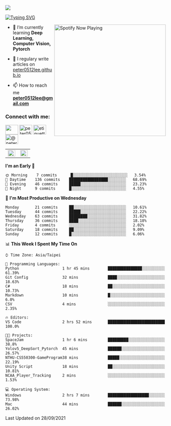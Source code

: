 ![](https://komarev.com/ghpvc/?username=peter0512lee&color=ff69b4)

[![Typing SVG](https://readme-typing-svg.herokuapp.com?color=F742BA&size=22&lines=Hi!+I'm+JYL)](https://git.io/typing-svg)

[<img src="https://spotify-now-playing.peter0512lee.vercel.app/api/spotify-playing" alt="Spotify Now Playing" width="350" align="right" />](https://open.spotify.com/user/21iyoswqgnkoe7peuesmqnhgy)

- 🌱 I’m currently learning **Deep Learning, Computer Vision, Pytorch**

- 📝 I regulary write articles on [peter0512lee.github.io](https://peter0512lee.github.io/)

- 📫 How to reach me **peter0512lee@gmail.com**

<h3 align="left">Connect with me:</h3>
<p align="left">
<a href="https://linkedin.com/in/jie-ying-li-b43a1416b" target="blank"><img align="center" src="https://raw.githubusercontent.com/rahuldkjain/github-profile-readme-generator/master/src/images/icons/Social/linked-in-alt.svg" height="30" width="40" /></a>
<a href="https://fb.com/peter0512lee" target="blank"><img align="center" src="https://raw.githubusercontent.com/rahuldkjain/github-profile-readme-generator/master/src/images/icons/Social/facebook.svg" alt="peter0512lee" height="30" width="40" /></a>
<a href="https://instagram.com/etiquette_ying" target="blank"><img align="center" src="https://raw.githubusercontent.com/rahuldkjain/github-profile-readme-generator/master/src/images/icons/Social/instagram.svg" alt="etiquette_ying" height="30" width="40" /></a>
<a href="https://medium.com/@peter0512lee" target="blank"><img align="center" src="https://raw.githubusercontent.com/rahuldkjain/github-profile-readme-generator/master/src/images/icons/Social/medium.svg" alt="@peter0512lee" height="30" width="40" /></a>
</p>

<table><tr><td valign="top" width="50%">

<img src="https://github-readme-stats.vercel.app/api?username=peter0512lee&hide_border=true&show_icons=true&locale=en" align="left" style="width: 100%" />

</td><td valign="top" width="50%">

<img src="https://github-readme-stats.vercel.app/api/top-langs?username=peter0512lee&hide_border=true&show_icons=true&locale=en&layout=compact" align="left" style="width: 100%" />

</td></tr></table>  

<!--START_SECTION:waka-->
**I'm an Early 🐤** 

```text
🌞 Morning    7 commits      █░░░░░░░░░░░░░░░░░░░░░░░░   3.54% 
🌆 Daytime    136 commits    █████████████████░░░░░░░░   68.69% 
🌃 Evening    46 commits     █████░░░░░░░░░░░░░░░░░░░░   23.23% 
🌙 Night      9 commits      █░░░░░░░░░░░░░░░░░░░░░░░░   4.55%

```
📅 **I'm Most Productive on Wednesday** 

```text
Monday       21 commits     ██░░░░░░░░░░░░░░░░░░░░░░░   10.61% 
Tuesday      44 commits     █████░░░░░░░░░░░░░░░░░░░░   22.22% 
Wednesday    63 commits     ████████░░░░░░░░░░░░░░░░░   31.82% 
Thursday     36 commits     ████░░░░░░░░░░░░░░░░░░░░░   18.18% 
Friday       4 commits      ░░░░░░░░░░░░░░░░░░░░░░░░░   2.02% 
Saturday     18 commits     ██░░░░░░░░░░░░░░░░░░░░░░░   9.09% 
Sunday       12 commits     █░░░░░░░░░░░░░░░░░░░░░░░░   6.06%

```


📊 **This Week I Spent My Time On** 

```text
⌚︎ Time Zone: Asia/Taipei

💬 Programming Languages: 
Python                   1 hr 45 mins        ███████████████░░░░░░░░░░   61.39% 
Git Config               32 mins             ████░░░░░░░░░░░░░░░░░░░░░   18.63% 
C#                       18 mins             ██░░░░░░░░░░░░░░░░░░░░░░░   10.73% 
Markdown                 10 mins             █░░░░░░░░░░░░░░░░░░░░░░░░   6.0% 
CSV                      4 mins              ░░░░░░░░░░░░░░░░░░░░░░░░░   2.35%

🔥 Editors: 
VS Code                  2 hrs 52 mins       █████████████████████████   100.0%

🐱‍💻 Projects: 
SpaceJam                 1 hr 6 mins         █████████░░░░░░░░░░░░░░░░   38.8% 
Yolov5_DeepSort_Pytorch  45 mins             ██████░░░░░░░░░░░░░░░░░░░   26.57% 
NTHU-CS550300-GameProgram38 mins             █████░░░░░░░░░░░░░░░░░░░░   22.19% 
Unity Script             18 mins             ██░░░░░░░░░░░░░░░░░░░░░░░   10.81% 
NCAA_Player_Tracking     2 mins              ░░░░░░░░░░░░░░░░░░░░░░░░░   1.53%

💻 Operating System: 
Windows                  2 hrs 7 mins        ██████████████████░░░░░░░   73.98% 
Mac                      44 mins             ██████░░░░░░░░░░░░░░░░░░░   26.02%

```


 Last Updated on 28/09/2021
<!--END_SECTION:waka-->


<!--
**peter0512lee/peter0512lee** is a ✨ _special_ ✨ repository because its `README.md` (this file) appears on your GitHub profile.

